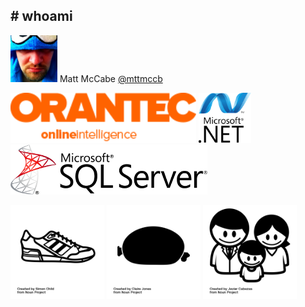 ## # whoami

<img src="../assets/profile.png" height="75" class="plain vmiddle" /> Matt McCabe <a href="https://twitter.com/mttmccb">@mttmccb</a>


<img src="../assets/orantec-logo.png" height="80" class="plain" /> <img src="../assets/microsoftnetlogo.png" height="80" class="plain" /> <img src="../assets/MicrosoftSQLServer.png" height="80" class="plain" />

<img src="../assets/running-shoe.png" height="150" class="plain" /> <img src="../assets/haggis.png" height="150" class="plain" /> <img src="../assets/family.png" height="150" class="plain" />
